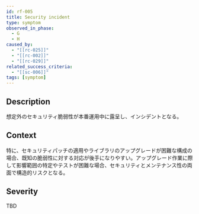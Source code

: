 ```yaml
---
id: rf-005
title: Security incident
type: symptom
observed_in_phase:
  - G
  - H
caused_by:
  - "[[rc-025]]"
  - "[[rc-002]]"
  - "[[rc-029]]"
related_success_criteria:
  - "[[sc-006]]"
tags: [symptom]
---
```


## Description
想定外のセキュリティ脆弱性が本番運用中に露呈し、インシデントとなる。

## Context
特に、セキュリティパッチの適用やライブラリのアップグレードが困難な構成の場合、既知の脆弱性に対する対応が後手になりやすい。アップグレード作業に際して影響範囲の特定やテストが困難な場合、セキュリティとメンテナンス性の両面で構造的リスクとなる。

## Severity
TBD

